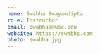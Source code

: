 ```yaml
---
name: Swabha Swayamdipta
role: Instructor
email: swabhas@usc.edu
website: https://swabhs.com
photo: swabha.jpg
---
```


<!-- [Schedule an appointment](#){: .btn .btn-outline } -->
